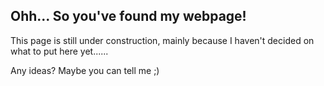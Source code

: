 ## Ohh... So you've found my webpage!

This page is still under construction, mainly because I haven't decided on what to put here yet......

Any ideas? Maybe you can tell me ;)

